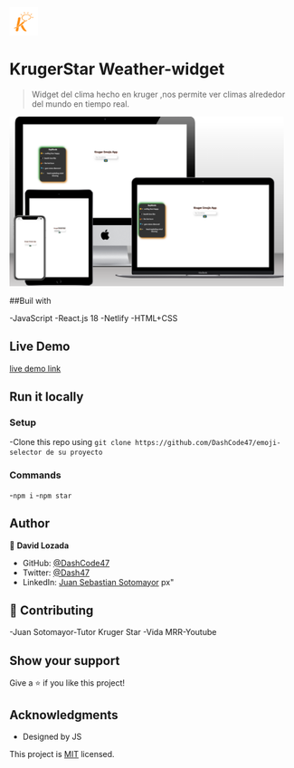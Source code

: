 <img src="./image-removebg-preview%20(2).png" height="50px">

# KrugerStar Weather-widget

> Widget del clima hecho en kruger ,nos permite ver climas alrededor del mundo en tiempo real.

<img src="./src/assets/mock.png" height="300px">

##Buil with

-JavaScript
-React.js 18
-Netlify
-HTML+CSS

## Live Demo

[live demo link](https://weatherwidget-uhbm.vercel.app)

## Run it locally

### Setup

-Clone this repo using `git clone https://github.com/DashCode47/emoji-selector de su proyecto`

### Commands

-`npm i` -`npm star`

## Author

👤 **David Lozada**

- GitHub: [@DashCode47](https://github.com/DashCode47)
- Twitter: [@Dash47](https://twitter.com/dash47)
- LinkedIn: [Juan Sebastian Sotomayor](https://linkedin.com/in/david-lozada47)
  px"

## 🤝 Contributing

-Juan Sotomayor-Tutor Kruger Star
-Vida MRR-Youtube

## Show your support

Give a ⭐ if you like this project!

## Acknowledgments

- Designed by JS

This project is [MIT](./MIT.md) licensed.
